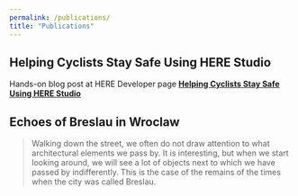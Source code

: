 ```yaml
---
permalink: /publications/
title: "Publications"
---
```

## Helping Cyclists Stay Safe Using HERE Studio
Hands-on blog post at HERE Developer page [**Helping Cyclists Stay Safe Using HERE Studio**](https://developer.here.com/blog/helping-cyclists-stay-safe-here-studio?_lrsc=13d8722c-a051-46a5-ba3f-cc20e5148d03&cid=other-Elevate-FD-0-HERE-&utm_source=Elevate&utm_medium=social&utm_campaign=Online_CommsShare_2020) 

## Echoes of Breslau in Wroclaw

> Walking down the street, we often do not draw attention to what architectural elements we pass by. It is interesting, but when we start looking around, we will see a lot of objects next to which we have passed by indifferently.
> This is the case of the remains of the times when the city was called Breslau. 
